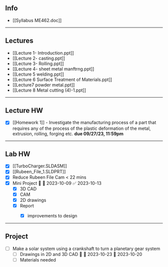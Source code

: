## Info
+ [[Syllabus ME462.doc]]


---
## Lectures
+ [[Lecture 1- Introduction.ppt]]
+ [[Lecture 2- casting.ppt]]
+ [[Lecture 3- Rolling.ppt]]
+ [[Lecture 4- sheet metal manftrng.ppt]]
+ [[Lecture 5 welding.ppt]]
+ [[Lecture 6 Surface Treatment of Materials.ppt]]
+ [[Lecture7 powder metal.ppt]]
+ [[Lecture 8 Metal cutting (4)-1.ppt]]


---
## Lecture HW
- [x] [[Homework 1]] - Investigate the manufacturing process of a part that requires any of the process of the plastic deformation of the metal, extrusion, rolling, forging etc. **due 09/27/23, 11:59pm**

---
## Lab HW
- [x] [[TurboCharger.SLDASM]]
- [x] [[Rubeen_File_1.SLDPRT]]
- [x] Reduce Rubeen File Cam < 22 mins
- [x] Mini Project 🔼 📅 2023-10-09 ✅ 2023-10-13
	+ [x] 3D CAD
	+ [x] CAM
	+ [x] 2D drawings
	+ [x] Report
		+ [x] improvements to design


---
## Project
- [ ] Make a solar system using a crankshaft to turn a planetary gear system 
	- [ ] Drawings in 2D and 3D CAD 🔼 📅 2023-10-23 🛫 2023-10-20 
	- [ ] Materials needed